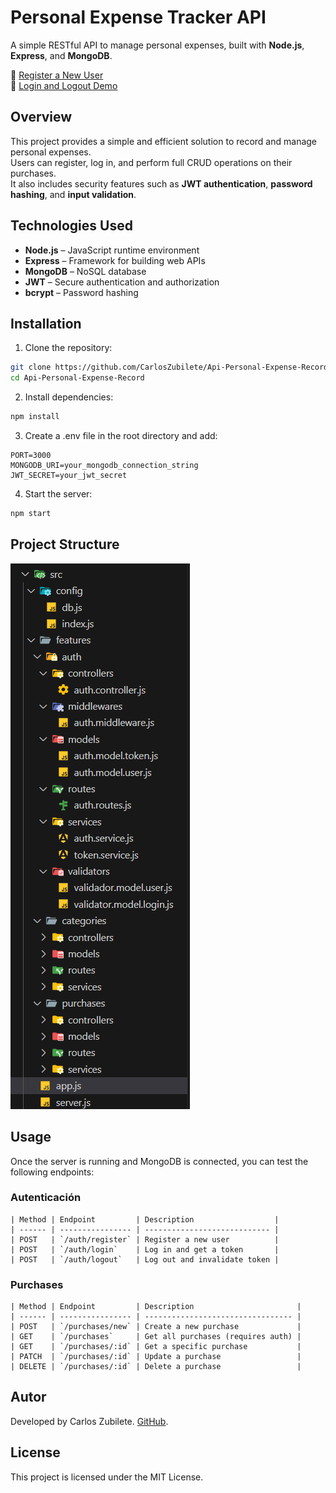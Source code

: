 # Personal Expense Tracker API

A simple RESTful API to manage personal expenses, built with **Node.js**, **Express**, and **MongoDB**.

🎥 [Register a New User](https://www.youtube.com/watch?v=zCmjAUtM-gQ)  
🎥 [Login and Logout Demo](https://www.youtube.com/watch?v=PZUU2FXAoMM)

## Overview

This project provides a simple and efficient solution to record and manage personal expenses.  
Users can register, log in, and perform full CRUD operations on their purchases.  
It also includes security features such as **JWT authentication**, **password hashing**, and **input validation**.

## Technologies Used

- **Node.js** – JavaScript runtime environment
- **Express** – Framework for building web APIs
- **MongoDB** – NoSQL database
- **JWT** – Secure authentication and authorization
- **bcrypt** – Password hashing

## Installation

1. Clone the repository:

```bash
git clone https://github.com/CarlosZubilete/Api-Personal-Expense-Record.git
cd Api-Personal-Expense-Record

```

2. Install dependencies:

```bash
npm install
```

3. Create a .env file in the root directory and add:

```
PORT=3000
MONGODB_URI=your_mongodb_connection_string
JWT_SECRET=your_jwt_secret

```

4. Start the server:

```bash
npm start
```

## Project Structure

![Architecture](./assets/Architecture-files.png)

## Usage

Once the server is running and MongoDB is connected, you can test the following endpoints:

### Autenticación

```
| Method | Endpoint         | Description                  |
| ------ | ---------------- | ---------------------------- |
| POST   | `/auth/register` | Register a new user          |
| POST   | `/auth/login`    | Log in and get a token       |
| POST   | `/auth/logout`   | Log out and invalidate token |

```

### Purchases

```
| Method | Endpoint         | Description                       |
| ------ | ---------------- | --------------------------------- |
| POST   | `/purchases/new` | Create a new purchase             |
| GET    | `/purchases`     | Get all purchases (requires auth) |
| GET    | `/purchases/:id` | Get a specific purchase           |
| PATCH  | `/purchases/:id` | Update a purchase                 |
| DELETE | `/purchases/:id` | Delete a purchase                 |

```

## Autor

Developed by Carlos Zubilete.
[GitHub](https://github.com/CarlosZubilete).

## License

This project is licensed under the MIT License.
